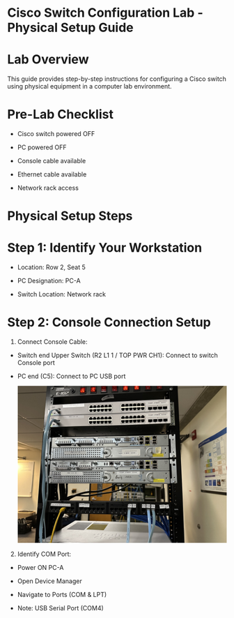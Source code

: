 # Cisco Switch Configuration Lab - Physical Setup Guide

# Lab Overview

This guide provides step-by-step instructions for configuring a Cisco switch using physical equipment in a computer lab environment.

# Pre-Lab Checklist

- Cisco switch powered OFF

- PC powered OFF

- Console cable available

- Ethernet cable available

- Network rack access

# Physical Setup Steps

# Step 1: Identify Your Workstation

- Location: Row 2, Seat 5

- PC Designation: PC-A

- Switch Location: Network rack

# Step 2: Console Connection Setup

1. Connect Console Cable:

- Switch end Upper Switch (R2 L1 1 / TOP PWR CH1): Connect to switch Console port

- PC end (C5): Connect to PC USB port 
  
  ![Console](https://github.com/VivianGoshashy/packet-tracer-basic-switch-config-physical-mode/blob/17bd5eb62dd0d11dd9d7d32691e82fa7222bf3b3/Image2/console.jpeg)


2. Identify COM Port:

- Power ON PC-A

- Open Device Manager

- Navigate to Ports (COM & LPT)

- Note: USB Serial Port (COM4)





